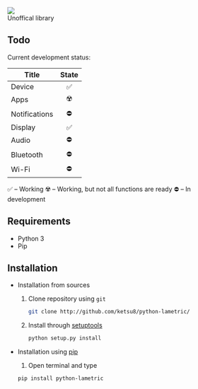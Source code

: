 ![](https://i.imgur.com/Qju3dvw.png)  
Unoffical library

## Todo
Current development status:

| Title         | State |
|---------------|:-----:|
| Device        |   ✅  |
| Apps          |   ☢️  |
| Notifications |   ⛔️  |
| Display       |   ✅  |
| Audio         |   ⛔️  |
| Bluetooth     |   ⛔️  |
| Wi-Fi         |   ⛔️  |

✅ – Working
☢️ – Working, but not all functions are ready
⛔️ – In development

## Requirements

- Python 3
- Pip

## Installation

- Installation from sources
    1. Clone repository using `git`
        ```sh
        git clone http://github.com/ketsu8/python-lametric/
        ```
    2. Install through [setuptools](https://github.com/pypa/setuptools)
        ```sh
        python setup.py install
        ```

- Installation using [pip](https://github.com/pypa/pip)
    1. Open terminal and type
    ```sh
    pip install python-lametric
    ```